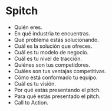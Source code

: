 # Spitch

+ Quién eres.
+ En qué industria te encuentras.
+ Qué problema estás solucionando.
+ Cuál es la solución que ofreces.
+ Cuál es tu modelo de negocio.
+ Cuál es tu nivel de tracción.
+ Quiénes son tus competidores.
+ Cuáles son tus ventajas competitivas.
+ Cómo está conformado tu equipo.
+ Cuál es tu visión.
+ Por qué estás presentando el pitch.
+ Para qué estás presentado el pitch.
+ Call to Action. 
